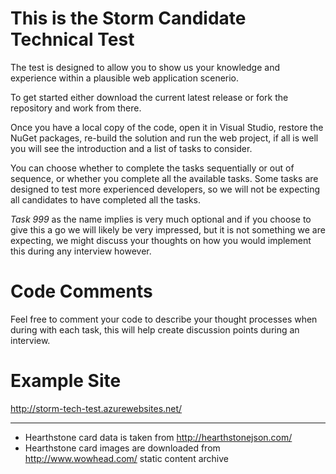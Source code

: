 # This is the Storm Candidate Technical Test

The test is designed to allow you to show us your knowledge and experience within a plausible web application scenerio.

To get started either download the current latest release or fork the repository and work from there.

Once you have a local copy of the code, open it in Visual Studio, restore the NuGet packages, re-build the solution and run the web project, if all is well you will see the introduction and a list of tasks to consider.

You can choose whether to complete the tasks sequentially or out of sequence, or whether you complete all the available tasks.  Some tasks are designed to test more experienced developers, so we will not be expecting all candidates to have completed all the tasks.

*Task 999* as the name implies is very much optional and if you choose to give this a go we will likely be very impressed, but it is not something we are expecting, we might discuss your thoughts on how you would implement this during any interview however.

# Code Comments
Feel free to comment your code to describe your thought processes when during with each task, this will help create discussion points during an interview.

# Example Site

http://storm-tech-test.azurewebsites.net/

---

* Hearthstone card data is taken from http://hearthstonejson.com/
* Hearthstone card images are downloaded from http://www.wowhead.com/ static content archive
